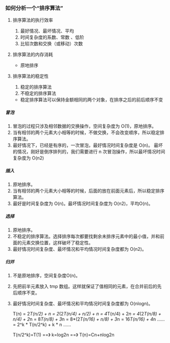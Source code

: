 ### 如何分析一个“排序算法”
1. 排序算法的执行效率
    1. 最好情况、最坏情况、平均
    2. 时间复杂度的系数、常数 、低阶
    3. 比较次数和交换（或移动）次数
2. 排序算法的内存消耗
    - 原地排序

3. 排序算法的稳定性
    1. 稳定的排序算法
    2. 不稳定的排序算法
    - 稳定排序算法可以保持金额相同的两个对象，在排序之后的前后顺序不变

##### 冒泡
1. 冒泡的过程只涉及相邻数据的交换操作，空间复杂度为 O(1)，原地排序。
2. 当有相邻的两个元素大小相等的时候，不做交换，不会改变顺序，所以稳定排序算法。
3. 最好情况下，已经是有序的，一次冒泡，最好情况时间复杂度是 O(n)。
最坏的情况，刚好是倒序排列的，我们需要进行 n 次冒泡操作，所以最坏情况时间复杂度为 O(n2)

##### 插入
1. 原地排序。
2. 当有相邻的两个元素大小相等的时候，后面的放在前面元素后，所以稳定排序算法。
3. 最好是时间复杂度为 O(n)。最坏情况时间复杂度为 O(n2)，平均O(n)。

##### 选择
1. 原地排序。
2. 不稳定的排序算法。选择排序每次都要找剩余未排序元素中的最小值，并和前面的元素交换位置，这样破坏了稳定性。
3. 最好情况时间复杂度、最坏情况和平均情况时间复杂度都为 O(n2)。

##### 归并
1. 不是原地排序，空间复杂度O(n)。
2. 先把前半元素放入 tmp 数组。这样就保证了值相同的元素，在合并前后的先后顺序不变。
3. 最好情况时间复杂度、最坏情况和平均情况时间复杂度都为 O(nlogn)。

    T(n) = 2*T(n/2) + n
         = 2*(2*T(n/4) + n/2) + n = 4*T(n/4) + 2*n
         = 4*(2*T(n/8) + n/4) + 2*n = 8*T(n/8) + 3*n
         = 8*(2*T(n/16) + n/8) + 3*n = 16*T(n/16) + 4*n
         ......
         = 2^k * T(n/2^k) + k * n
         ......

     T(n/2^k)=T(1)  ==》 k=log2n ==》 T(n)=Cn+nlog2n

